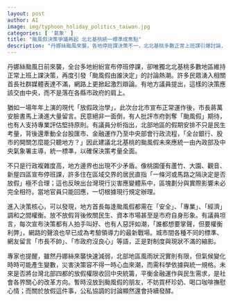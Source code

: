 ```yaml
---
layout: post
author: AI
image: img/typhoon_holiday_politics_taiwan.jpg
categories: [ '氣象' ]
title: "颱風假決策爭議再起 北北基桃統一標準成焦點"
description: "丹娜絲颱風來襲，各地停班課決策不一，北北基桃多數正常上班課引爆討論，從民眾期望、網路聲量到行政協調，都顯現地方自主與中央統籌之間的拉鋸。災害應變、金融運作與民生安全如何取得平衡，成為未來制度改革檢討的焦點。"
---
```

丹娜絲颱風日前來襲，全台多地紛紛宣布停班停課，卻唯獨北北基桃多數地區維持正常上班上課決策，再度引發「颱風假由誰決定」的討論熱潮。許多民眾湧入相關首長社群媒體表達不滿，網路上更掀起激烈辯論。有地方議員提出，這樣的決策應該交由中央，而不是落在各縣市政府的肩上。

猶如一場年年上演的現代「放假政治學」，此次台北市宣布正常運作後，市長蔣萬安臉書馬上湧進大量留言。民意絕非一面倒，有人批評市府剝奪「颱風假」期待，也有人支持專業評估堅持原則。有議員分析指出，北部地區的假期安排不只是民生考量，背後還牽動全台股匯市、金融運作乃至中央部會行政流程，「全台銀行、股市的開關怎麼能只聽地方？」因此建議北北基桃的颱風假未來應統一由內政部及中央氣象署主導，統一標準，以確保決策考量全面。

不只是行政複雜度高，地方邊界也出現不少矛盾。像桃園僅有蘆竹、大園、觀音、新屋四區宣布停班課，許多住在區域交界的居民直指「一條河或馬路之隔決定是否放假」極不合理；這也反映出台灣現行災害應變體系中，區塊劃分與實際影響未必完全相符。當地官員只能回應，一切根據現行規定辦理。

進入決策核心，可以發現，地方首長每逢颱風假都需在「安全」、「專業」、「經濟」調和之間權衡。放不放假背後攸關民生、資本市場甚至是市府自身形象。有議員坦言，每次宣布決策都有人拍手叫好、也有人惡評如潮，「誰都想要掌聲，但要權衡利弊」，網路的聲浪也早已成為考驗領導力的最新戰場。城市間各種不同的標準、網友留言「市長不帥」、「市政府沒良心」等語，正是對制度與現狀不滿的縮影。

專家也提醒，雖然丹娜絲來襲快速減弱，北部地區風雨狀況實則有限，但氣候變化時時可能產生變數，災害決策容不得一時心血來潮，而需科學依據與統一規格。未來是否將台灣北部四都的放假權限收回中央統籌，平衡金融運作與民生需求，是社會各界關心的改革方向。暫時沒放到颱風假的朋友，不妨買杯珍奶、喝口咖啡撫慰心情；而關於放假這件事，公私協調的討論顯然還會持續發酵。
